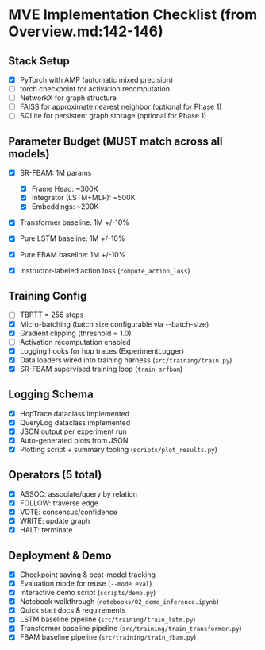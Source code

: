 # MVE Implementation Checklist (from Overview.md:142-146)

## Stack Setup
- [x] PyTorch with AMP (automatic mixed precision)
- [ ] torch.checkpoint for activation recomputation
- [ ] NetworkX for graph structure
- [ ] FAISS for approximate nearest neighbor (optional for Phase 1)
- [ ] SQLite for persistent graph storage (optional for Phase 1)

## Parameter Budget (MUST match across all models)
- [x] SR-FBAM: 1M params
  - [x] Frame Head: ~300K
  - [x] Integrator (LSTM+MLP): ~500K
  - [x] Embeddings: ~200K
- [x] Transformer baseline: 1M +/-10%
- [x] Pure LSTM baseline: 1M +/-10%
- [x] Pure FBAM baseline: 1M +/-10%

- [x] Instructor-labeled action loss (`compute_action_loss`)

## Training Config
- [ ] TBPTT = 256 steps
- [x] Micro-batching (batch size configurable via --batch-size)
- [x] Gradient clipping (threshold = 1.0)
- [ ] Activation recomputation enabled
- [x] Logging hooks for hop traces (ExperimentLogger)
- [x] Data loaders wired into training harness (`src/training/train.py`)
- [x] SR-FBAM supervised training loop (`train_srfbam`)

## Logging Schema
- [x] HopTrace dataclass implemented
- [x] QueryLog dataclass implemented
- [x] JSON output per experiment run
- [x] Auto-generated plots from JSON
- [x] Plotting script + summary tooling (`scripts/plot_results.py`)

## Operators (5 total)
- [x] ASSOC: associate/query by relation
- [x] FOLLOW: traverse edge
- [x] VOTE: consensus/confidence
- [x] WRITE: update graph
- [x] HALT: terminate

## Deployment & Demo
- [x] Checkpoint saving & best-model tracking
- [x] Evaluation mode for reuse (`--mode eval`)
- [x] Interactive demo script (`scripts/demo.py`)
- [x] Notebook walkthrough (`notebooks/02_demo_inference.ipynb`)
- [x] Quick start docs & requirements
- [x] LSTM baseline pipeline (`src/training/train_lstm.py`)
- [x] Transformer baseline pipeline (`src/training/train_transformer.py`)
- [x] FBAM baseline pipeline (`src/training/train_fbam.py`)

